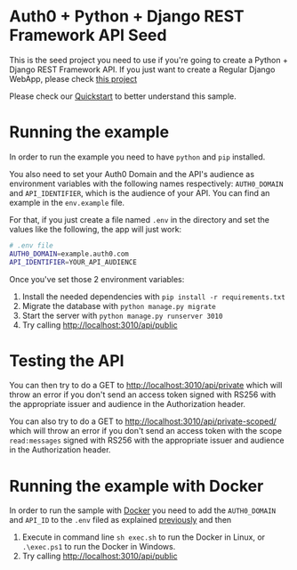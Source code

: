 # Auth0 + Python + Django REST Framework API Seed

This is the seed project you need to use if you're going to create a Python + Django REST Framework API.
If you just want to create a Regular Django WebApp, please
check [this project](https://github.com/auth0-samples/auth0-django-samples/tree/master/01-Login)

Please check our [Quickstart](https://auth0.com/docs/quickstart/backend/django) to better understand this sample.

# Running the example

In order to run the example you need to have `python` and `pip` installed.

You also need to set your Auth0 Domain and the API's audience as environment variables with the following names
respectively: `AUTH0_DOMAIN` and `API_IDENTIFIER`, which is the audience of your API. You can find an example in the
`env.example` file.

For that, if you just create a file named `.env` in the directory and set the values like the following,
the app will just work:

```bash
# .env file
AUTH0_DOMAIN=example.auth0.com
API_IDENTIFIER=YOUR_API_AUDIENCE

```

Once you've set those 2 environment variables:

1. Install the needed dependencies with `pip install -r requirements.txt`
2. Migrate the database with `python manage.py migrate`
3. Start the server with `python manage.py runserver 3010`
4. Try calling [http://localhost:3010/api/public](http://localhost:3010/api/public)

# Testing the API

You can then try to do a GET to [http://localhost:3010/api/private](http://localhost:3010/api/private) which will
throw an error if you don't send an access token signed with RS256 with the appropriate issuer and audience in the
Authorization header. 

You can also try to do a GET to 
[http://localhost:3010/api/private-scoped/](http://localhost:3010/api/private-scoped) which will throw an error if
you don't send an access token with the scope `read:messages` signed with RS256 with the appropriate issuer and audience
in the Authorization header.

# Running the example with Docker

In order to run the sample with [Docker](https://www.docker.com/) you need to add the `AUTH0_DOMAIN` and `API_ID`
to the `.env` filed as explained [previously](#running-the-example) and then

1. Execute in command line `sh exec.sh` to run the Docker in Linux, or `.\exec.ps1` to run the Docker in Windows.
2. Try calling [http://localhost:3010/api/public](http://localhost:3010/api/public)
